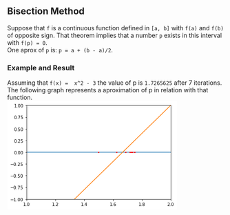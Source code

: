## Bisection Method

Suppose that `f` is a continuous function defined in `[a, b]` with `f(a)` and `f(b)` of opposite sign. That theorem implies that a number `p` exists in this interval with `f(p) = 0`.  
One aprox of `p` is: `p = a + (b - a)/2`. 

### Example and Result
Assuming that `f(x) =  x^2 - 3` the value of p is `1.7265625` after 7 iterations. The following graph represents a aproximation of p in relation with that function.  
<img src="./bisection_graph.png">
